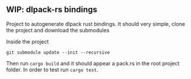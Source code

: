 ## WIP: dlpack-rs bindings

Project to autogenerate dlpack rust bindings. It should very simple, clone the project and download the submodules

Inside the project
```
git submodule update --init --recursive
```

Then run `cargo build` and it should appear a pack.rs in the root project folder. In order to test run `cargo test`.

